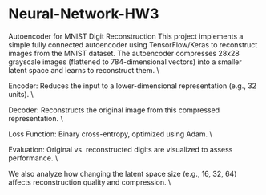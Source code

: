 # Neural-Network-HW3

Autoencoder for MNIST Digit Reconstruction
This project implements a simple fully connected autoencoder using TensorFlow/Keras to reconstruct images from the MNIST dataset. The autoencoder compresses 28x28 grayscale images (flattened to 784-dimensional vectors) into a smaller latent space and learns to reconstruct them. \

Encoder: Reduces the input to a lower-dimensional representation (e.g., 32 units). \

Decoder: Reconstructs the original image from this compressed representation. \

Loss Function: Binary cross-entropy, optimized using Adam. \

Evaluation: Original vs. reconstructed digits are visualized to assess performance. \

We also analyze how changing the latent space size (e.g., 16, 32, 64) affects reconstruction quality and compression. \

